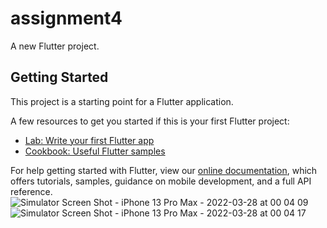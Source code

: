 # assignment4

A new Flutter project.

## Getting Started

This project is a starting point for a Flutter application.

A few resources to get you started if this is your first Flutter project:

- [Lab: Write your first Flutter app](https://flutter.dev/docs/get-started/codelab)
- [Cookbook: Useful Flutter samples](https://flutter.dev/docs/cookbook)

For help getting started with Flutter, view our
[online documentation](https://flutter.dev/docs), which offers tutorials,
samples, guidance on mobile development, and a full API reference.
![Simulator Screen Shot - iPhone 13 Pro Max - 2022-03-28 at 00 04 09](https://user-images.githubusercontent.com/100778240/160301115-cacd9f7e-ae0d-4132-a4da-85619db90195.png)
![Simulator Screen Shot - iPhone 13 Pro Max - 2022-03-28 at 00 04 17](https://user-images.githubusercontent.com/100778240/160301116-1f20eb82-2746-40b5-bbe2-70e47041ff6c.png)
